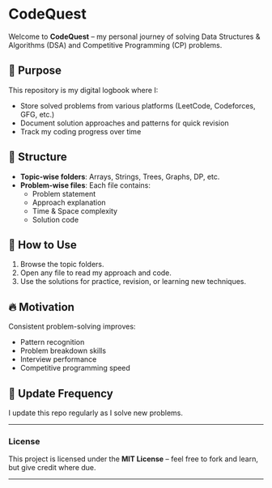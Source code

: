 # CodeQuest

Welcome to **CodeQuest** – my personal journey of solving Data Structures & Algorithms (DSA) and Competitive Programming (CP) problems.

## 📌 Purpose
This repository is my digital logbook where I:
- Store solved problems from various platforms (LeetCode, Codeforces, GFG, etc.)
- Document solution approaches and patterns for quick revision
- Track my coding progress over time

## 📂 Structure
- **Topic-wise folders**: Arrays, Strings, Trees, Graphs, DP, etc.
- **Problem-wise files**: Each file contains:
  - Problem statement
  - Approach explanation
  - Time & Space complexity
  - Solution code

## 🚀 How to Use
1. Browse the topic folders.
2. Open any file to read my approach and code.
3. Use the solutions for practice, revision, or learning new techniques.

## 🔥 Motivation
Consistent problem-solving improves:
- Pattern recognition
- Problem breakdown skills
- Interview performance
- Competitive programming speed

## 📅 Update Frequency
I update this repo regularly as I solve new problems.

---

### License
This project is licensed under the **MIT License** – feel free to fork and learn, but give credit where due.

---
